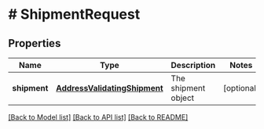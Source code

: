 # # ShipmentRequest

## Properties

Name | Type | Description | Notes
------------ | ------------- | ------------- | -------------
**shipment** | [**AddressValidatingShipment**](AddressValidatingShipment.md) | The shipment object | [optional]

[[Back to Model list]](../../README.md#models) [[Back to API list]](../../README.md#endpoints) [[Back to README]](../../README.md)
